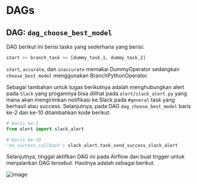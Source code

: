 # DAGs

## DAG: `dag_choose_best_model`

DAG berikut ini berisi tasks yang sederhana yang berisi:

```python
start >> branch_task >> [dummy_task_1, dummy_task_2]
```

`start`, `accurate`, dan `inaccurate` memakai DummyOperator sedangkan `choose_best_model` menggunakan BranchPythonOperator.

Sebagai tambahan untuk tugas berikutnya adalah menghubungkan alert pada `Slack` yang progamnya bisa dilihat pada `alert/slack_alert.py` yang mana akan mengirimkan notifikasi ke Slack pada `#general` task yang berhasil atau success. Selanjutnya, pada DAG `dag_choose_best_model` baris ke-2 dan ke-10 ditambahkan kode berikut.

```python
# baris ke-2
from alert import slack_alert

# baris ke-10
'on_success_callback': slack_alert.task_send_success_slack_alert
```
Selanjutnya, tinggal aktifkan DAG ini pada Airflow dan buat trigger untuk menjalankan DAG tersebut. Hasilnya adalah sebagai berikut.

![image](https://user-images.githubusercontent.com/95616496/158543040-c812e15f-97b8-48eb-a910-1ade15a0c421.png)


